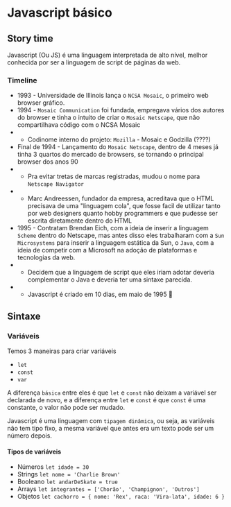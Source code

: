 # Javascript básico

## Story time

Javascript (Ou JS) é uma linguagem interpretada de alto nível, melhor conhecida por ser a linguagem de script de páginas da web.

### Timeline

- 1993 - Universidade de Illinois lança o `NCSA Mosaic`, o primeiro web browser gráfico.
- 1994 - `Mosaic Communication` foi fundada, empregava vários dos autores do browser e tinha o intuito de criar o `Mosaic Netscape`, que não compartilhava código com o NCSA Mosaic
- - Codinome interno do projeto: `Mozilla` - Mosaic e Godzilla (????)
- Final de 1994 - Lançamento do `Mosaic Netscape`, dentro de 4 meses já tinha 3 quartos do mercado de browsers, se tornando o principal browser dos anos 90
- - Pra evitar tretas de marcas registradas, mudou o nome para `Netscape Navigator`
- - Marc Andreessen, fundador da empresa, acreditava que o HTML precisava de uma "linguagem cola", que fosse facil de utilizar tanto por web designers quanto hobby programmers e que pudesse ser escrita diretamente dentro do HTML
- 1995 - Contratam Brendan Eich, com a ideia de inserir a linguagem `Scheme` dentro do Netscape, mas antes disso eles trabalharam com a `Sun Microsystems` para inserir a linguagem estática da Sun, o `Java`, com a ideia de competir com a Microsoft na adoção de plataformas e tecnologias da web.
- - Decidem que a linguagem de script que eles iriam adotar deveria complementar o Java e deveria ter uma sintaxe parecida.
- - Javascript é criado em 10 dias, em maio de 1995 :clown_face:

## Sintaxe

### Variáveis

Temos 3 maneiras para criar variáveis

- `let`
- `const`
- `var`

A diferença `básica` entre eles é que `let` e `const` não deixam a variável ser declarada de novo, e a diferença entre `let` e `const` é que `const` é uma constante, o valor não pode ser mudado.

Javascript é uma linguagem com `tipagem dinâmica`, ou seja, as variáveis não tem tipo fixo, a mesma variável que antes era um texto pode ser um número depois.

#### Tipos de variáveis

- Números `let idade = 30`
- Strings `let nome = 'Charlie Brown'`
- Booleano `let andarDeSkate = true`
- Arrays `let integrantes = ['Chorão', 'Champignon', 'Outros']`
- Objetos `let cachorro = { nome: 'Rex', raca: 'Vira-lata', idade: 6 }`
